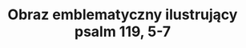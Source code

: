 ---
title: 'Obraz emblematyczny ilustrujący psalm 119, 5-7'
id: 1986-37
rodzaj: 'zabytek'
data: 'Rejestr zabytków województwa lubelskiego B\264 z dn. 29 listopada 1986 r. '
nr: 'B.264.29.11.1986.37'
matTech: 'Materiał, technika: olej, dąb'
styl: 'Styl: wczesny barok'
czas: 'Czas powstania: 2 ćw. XVII w. '
tagi: ""
ekstra: ""
mp3: '../mp3/37 - Obraz emblematyczny ilustrujący psalm 119, 5-7.mp3'
obiekt3d: '../models/37 - Obraz emblematyczny ilustrujący psalm 119, 5-7.glb'
warsztat: 'Autor, szkoła, warsztat:'
opis: 'Obraz posiada swój wzór graficzny w książce „Pobożne Życzenia” Hugo Hermana wydanej po raz pierwszy w r. 1624 w Antwerpi. 

Psalmista skarży się, że musi mieszkać pośród sąsiadów niezgodnych i siejących oszczerstwa: „biada mi, że się pielgrzymowanie moje przedłużyło, mieszkałem z obywatelami Kedaru: za długo przechodniem jest dusza moja”. 

Postać klęcząca pod krzewami, głowa odwrócona na widza. Prawa dłoń ukazuje krętą drogę w tle rozległego krajobrazu. Obok postaci kij podróżny, kapelusz i flasza. 

Jasno czerwona suknia pod żółto kremowa peleryną. Krajobraz krzewy ciemno brązowe, rozjaśnione bielą kremową. Żółto kremowy nieboskłon, górą oliwkowy.'
---